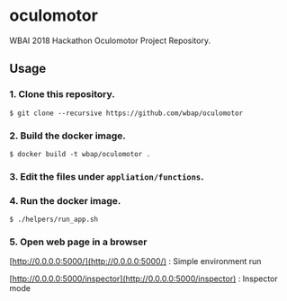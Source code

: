 # oculomotor
WBAI 2018 Hackathon Oculomotor Project Repository.

## Usage
### 1. Clone this repository.
```
$ git clone --recursive https://github.com/wbap/oculomotor
```

### 2. Build the docker image.
```
$ docker build -t wbap/oculomotor .
```

### 3. Edit the files under `appliation/functions`.

### 4. Run the docker image.
```
$ ./helpers/run_app.sh
```

### 5. Open web page in a browser

[http://0.0.0.0:5000/](http://0.0.0.0:5000/) : Simple environment run

[http://0.0.0.0:5000/inspector](http://0.0.0.0:5000/inspector) : Inspector mode
